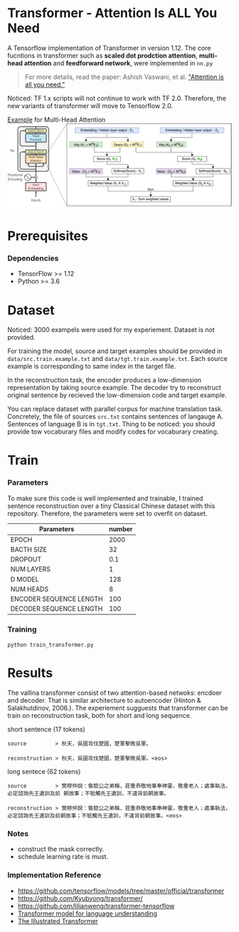 # Transformer - Attention Is ALL You Need  
A Tensorflow implementation of Transformer in version 1.12. The core fucntions in transformer such as __scaled dot prodction attention__, __multi-head attention__ and __feedforward network__, were implemented in `nn.py`  

 > For more details, read the paper: Ashish Vaswani, et al. ["Attention is all you need."](http://papers.nips.cc/paper/7181-attention-is-all-you-need.pdf) 

Noticed: TF 1.x scripts will not continue to work with TF 2.0. Therefore, the new variants of transformer will move to Tensorflow 2.0.
  
  
[Example](https://towardsdatascience.com/transformer-xl-explained-combining-transformers-and-rnns-into-a-state-of-the-art-language-model-c0cfe9e5a924) for Multi-Head Attention  
![](https://github.com/pjlintw/tf-transformer/blob/master/img/multi-head%20attention%20viz.png)


# Prerequisites
### Dependencies
- TensorFlow >= 1.12
- Python >= 3.6


# Dataset  
    
Noticed: 3000 exampels were used for my experiement. Dataset is not provided.  

For training the model, source and target examples should be provided in `data/src.train.example.txt` and `data/tgt.train.example.txt`. Each source example is corresponding to same index in the target file.

In the reconstruction task, the encoder produces a low-dimension representation by taking source example. The decoder try to reconstruct original sentence by recieved the low-dimension code and target example.

You can replace dataset with parallel corpus for machine translation task. Concretely, the file of sources `src.txt` contains sentences of langauge A. Sentences of language B is in `tgt.txt`. Thing to be noticed: you should provide tow vocaburary files and modify codes for vocaburary creating. 



# Train

### Parameters  

To make sure this code is well implemented and trainable, I trained sentence reconstruction over a tiny Classical Chinese dataset with this repository. Therefore, the parameters were set to overfit on dataset.   
  
  
<!-- mdformat off(no table) -->  
  
| Parameters               | number   | 
| ------------------------ | -------- |
| EPOCH                    | 2000     |
| BACTH SIZE               | 32       |
| DROPOUT                  | 0.1      | 
| NUM LAYERS               | 1        |
| D MODEL                  | 128      |
| NUM HEADS                | 8        |
| ENCODER SEQUENCE LENGTH  | 100      |
| DECODER SEQUENCE LENGTH  | 100      |
  

<!-- mdformat on -->

  

### Training
```
python train_transformer.py
```

# Results
The vallina transformer consist of two attention-based netwoks: encdoer and decoder. That is similar architecture to autoencoder (Hinton & Salakhutdinov, 2006.). The experiement sugguests that transformer can be train on reconstruction task, both for short and long sequence.

short sentence (17 tokens)
```
source         > 秋天，吳國攻伐楚國，楚軍擊敗吳軍。

reconstruction > 秋天，吳國攻伐楚國，楚軍擊敗吳軍。<eos>
```


long sentece (62 tokens)
```
source         > 樊穆仲說：魯懿公之弟稱，莊重恭敬地事奉神靈，敬重老人；處事執法，必定諮詢先王遺訓及前 朝故事；不牴觸先王遺訓，不違背前朝故事。

reconstruction > 樊穆仲說：魯懿公之弟稱，莊重恭敬地事奉神靈，敬重老人；處事執法，必定諮詢先王遺訓及前朝故事；不牴觸先王遺訓，不違背前朝故事。<eos>
```
  
### Notes
* construct the mask correctly.
* schedule learning rate is must.



### Implementation Reference  
* https://github.com/tensorflow/models/tree/master/official/transformer
* https://github.com/Kyubyong/transformer/
* https://github.com/lilianweng/transformer-tensorflow
* [Transformer model for language understanding](https://www.tensorflow.org/tutorials/text/transformer)  
* [The Illustrated Transformer](http://jalammar.github.io/illustrated-transformer/)

